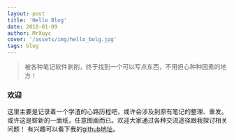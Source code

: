 ```yaml
---
layout: post
title: 'Hello Blog'
date: 2018-01-09
author: MrXuyc
cover: '/assets/img/hello_bolg.jpg'
tags: blog
---
```


> 被各种笔记软件剥削，终于找到一个可以写点东西，不用担心种种因素的地方！

### 欢迎

这里主要是记录着一个学渣的心路历程吧，或许会涉及到原有笔记的整理、重发。或许这是崭新的一面纸，任意图画而已。欢迎大家通过各种交流途径跟我探讨相关问题！
有兴趣可以看下我的[github地址](https://github.com/MrXuyc)。
